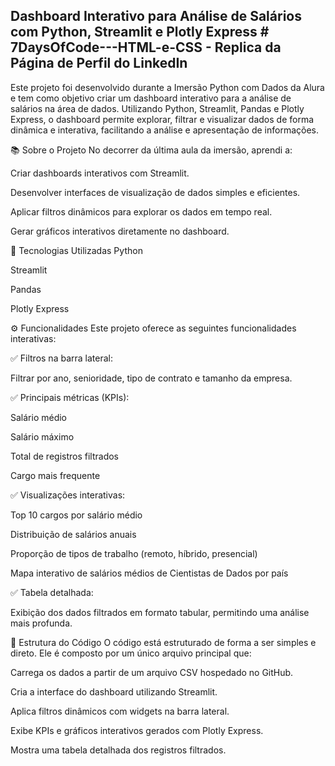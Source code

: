 ## Dashboard Interativo para Análise de Salários com Python, Streamlit e Plotly Express # 7DaysOfCode---HTML-e-CSS - Replica da Página de Perfil do LinkedIn
Este projeto foi desenvolvido durante a Imersão Python com Dados da Alura e tem como objetivo criar um dashboard interativo para a análise de salários na área de dados. Utilizando Python, Streamlit, Pandas e Plotly Express, o dashboard permite explorar, filtrar e visualizar dados de forma dinâmica e interativa, facilitando a análise e apresentação de informações.

📚 Sobre o Projeto
No decorrer da última aula da imersão, aprendi a:

Criar dashboards interativos com Streamlit.

Desenvolver interfaces de visualização de dados simples e eficientes.

Aplicar filtros dinâmicos para explorar os dados em tempo real.

Gerar gráficos interativos diretamente no dashboard.

🚀 Tecnologias Utilizadas
Python

Streamlit

Pandas

Plotly Express

⚙️ Funcionalidades
Este projeto oferece as seguintes funcionalidades interativas:

✅ Filtros na barra lateral:

Filtrar por ano, senioridade, tipo de contrato e tamanho da empresa.

✅ Principais métricas (KPIs):

Salário médio

Salário máximo

Total de registros filtrados

Cargo mais frequente

✅ Visualizações interativas:

Top 10 cargos por salário médio

Distribuição de salários anuais

Proporção de tipos de trabalho (remoto, híbrido, presencial)

Mapa interativo de salários médios de Cientistas de Dados por país

✅ Tabela detalhada:

Exibição dos dados filtrados em formato tabular, permitindo uma análise mais profunda.

📂 Estrutura do Código
O código está estruturado de forma a ser simples e direto. Ele é composto por um único arquivo principal que:

Carrega os dados a partir de um arquivo CSV hospedado no GitHub.

Cria a interface do dashboard utilizando Streamlit.

Aplica filtros dinâmicos com widgets na barra lateral.

Exibe KPIs e gráficos interativos gerados com Plotly Express.

Mostra uma tabela detalhada dos registros filtrados.
